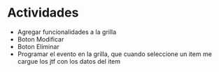 # Actividades

* Agregar funcionalidades a la grilla
* Boton Modificar
* Boton Eliminar
* Programar el evento en la grilla, que cuando seleccione un item me cargue los jtf con los datos del item